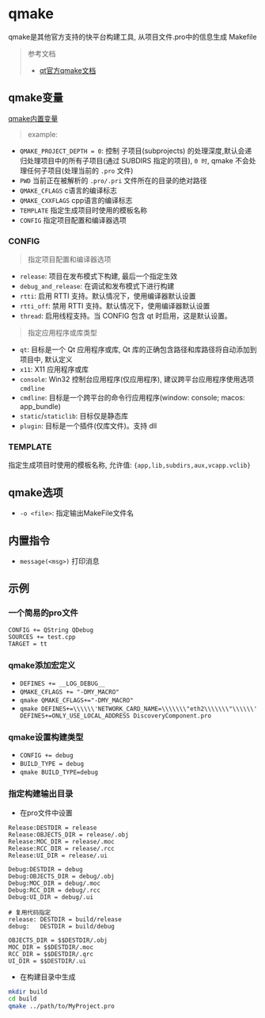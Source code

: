 # qmake
qmake是其他官方支持的快平台构建工具, 从项目文件.pro中的信息生成 Makefile

> 参考文档
> - [qt官方qmake文档](https://doc.qt.io/qt-6/qmake-manual.html)

## qmake变量

[qmake内置变量](https://doc.qt.io/qt-6/qmake-variable-reference.html#sources)

> example:
- `QMAKE_PROJECT_DEPTH = 0`: 控制 子项目(subprojects) 的处理深度,默认会递归处理项目中的所有子项目(通过 SUBDIRS 指定的项目), `0 时`, qmake 不会处理任何子项目(处理当前的 `.pro` 文件)
- `PWD` 当前正在被解析的 `.pro/.pri` 文件所在的目录的绝对路径
- `QMAKE_CFLAGS` c语言的编译标志
- `QMAKE_CXXFLAGS` cpp语言的编译标志
- `TEMPLATE` 指定生成项目时使用的模板名称
- `CONFIG` 指定项目配置和编译器选项

### CONFIG

> 指定项目配置和编译器选项

- `release`: 项目在发布模式下构建, 最后一个指定生效
- `debug_and_release`: 在调试和发布模式下进行构建
- `rtti`: 启用 RTTI 支持。默认情况下，使用编译器默认设置
- `rtti_off`: 禁用 RTTI 支持。默认情况下，使用编译器默认设置
- `thread`: 启用线程支持。当 CONFIG 包含 qt 时启用，这是默认设置。

> 指定应用程序或库类型
- `qt`: 目标是一个 Qt 应用程序或库, Qt 库的正确包含路径和库路径将自动添加到项目中, 默认定义
- `x11`: X11 应用程序或库
- `console`:  Win32 控制台应用程序(仅应用程序), 建议跨平台应用程序使用选项 `cmdline` 
- `cmdline`: 目标是一个跨平台的命令行应用程序(window: console; macos: app_bundle)
- `static`/`staticlib`: 目标仅是静态库
- `plugin`: 目标是一个插件(仅库文件)。支持 dll

### TEMPLATE

指定生成项目时使用的模板名称, 允许值: `{app,lib,subdirs,aux,vcapp.vclib}`

## qmake选项

- `-o <file>`: 指定输出MakeFile文件名

## 内置指令

- `message(<msg>)` 打印消息

## 示例

### 一个简易的pro文件

```
CONFIG += QString QDebug
SOURCES += test.cpp
TARGET = tt
```

### qmake添加宏定义

- `DEFINES += __LOG_DEBUG__` 
- `QMAKE_CFLAGS += "-DMY_MACRO"`
- `qmake QMAKE_CFLAGS+="-DMY_MACRO"`
- `qmake DEFINES+=\\\\\\'NETWORK_CARD_NAME=\\\\\\\"eth2\\\\\\\"\\\\\\' DEFINES+=ONLY_USE_LOCAL_ADDRESS DiscoveryComponent.pro`

### qmake设置构建类型

- `CONFIG += debug`
- `BUILD_TYPE = debug`
- `qmake BUILD_TYPE=debug`

### 指定构建输出目录

- 在pro文件中设置
```make
Release:DESTDIR = release
Release:OBJECTS_DIR = release/.obj
Release:MOC_DIR = release/.moc
Release:RCC_DIR = release/.rcc
Release:UI_DIR = release/.ui

Debug:DESTDIR = debug
Debug:OBJECTS_DIR = debug/.obj
Debug:MOC_DIR = debug/.moc
Debug:RCC_DIR = debug/.rcc
Debug:UI_DIR = debug/.ui

# 复用代码指定
release: DESTDIR = build/release
debug:   DESTDIR = build/debug

OBJECTS_DIR = $$DESTDIR/.obj
MOC_DIR = $$DESTDIR/.moc
RCC_DIR = $$DESTDIR/.qrc
UI_DIR = $$DESTDIR/.ui
```
- 在构建目录中生成
```sh
mkdir build
cd build
qmake ../path/to/MyProject.pro
```